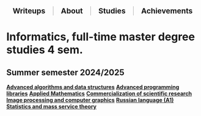 <div style="display: flex; justify-content: center; align-items: center; flex-wrap: wrap; gap: 10px; font-size: 1.2rem; margin-bottom: 30px;">

  <div style="padding: 0 10px;">
    <a href="/writeups/" style="text-decoration: none; font-weight: bold;">Writeups</a>
  </div>

  <div style="border-left: 1px solid #aaa; height: 1.2em;"></div>

  <div style="padding: 0 10px;">
    <a href="/" style="text-decoration: none; font-weight: bold;">About</a>
  </div>

  <div style="border-left: 1px solid #aaa; height: 1.2em;"></div>

  <div style="padding: 0 10px;">
    <a href="/studies/" style="text-decoration: none; font-weight: bold;">Studies</a>
  </div>

  <div style="border-left: 1px solid #aaa; height: 1.2em;"></div>

  <div style="padding: 0 10px;">
    <a href="/achievements/" style="text-decoration: none; font-weight: bold;">Achievements</a>
  </div>
</div>

# Informatics, full-time master degree studies 4 sem.
## Summer semester 2024/2025
  **[Advanced algorithms and data structures](/studies/advanced-algorithms-and-data-structures/)** 
  **[Advanced programming libraries](/studies/advanced-programming-libraries/)**
  **[Applied Mathematics](/studies/applied-mathematics/)**
  **[Commercialization of scientific research](/studies/commercialization-of-scientific-research/)**
  **[Image processing and computer graphics](/studies/image-processing-and-computer-graphics/)**
  **[Russian language (A1)](/studies/russian-language/)**
  **[Statistics and mass service theory](/studies/statistics-and-mass-service-theory/)**
